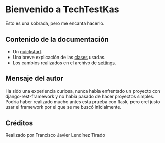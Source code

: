 # Bienvenido a TechTestKas

Esto es una sobrada, pero me encanta hacerlo.

## Contenido de la documentación

* Un [quickstart](quickstart.md).
* Una breve explicación de las [clases](classes.md) usadas.
* Los cambios realizados en el archivo de [settings](settings.md).

## Mensaje del autor

Ha sido una experiencia curiosa, nunca había enfrentado un 
proyecto con  django-rest-framework y no había pasado de hacer proyectos simples.
Podría haber realizado mucho antes esta prueba con flask, pero creí justo
usar el framework por el que se me buscó inicialmente.

## Créditos

Realizado por Francisco Javier Lendínez Tirado